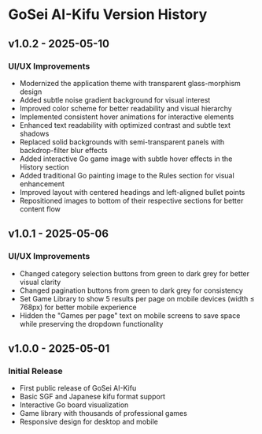 # GoSei AI-Kifu Version History

## v1.0.2 - 2025-05-10

### UI/UX Improvements
- Modernized the application theme with transparent glass-morphism design
- Added subtle noise gradient background for visual interest
- Improved color scheme for better readability and visual hierarchy
- Implemented consistent hover animations for interactive elements
- Enhanced text readability with optimized contrast and subtle text shadows
- Replaced solid backgrounds with semi-transparent panels with backdrop-filter blur effects
- Added interactive Go game image with subtle hover effects in the History section
- Added traditional Go painting image to the Rules section for visual enhancement
- Improved layout with centered headings and left-aligned bullet points
- Repositioned images to bottom of their respective sections for better content flow

## v1.0.1 - 2025-05-06

### UI/UX Improvements
- Changed category selection buttons from green to dark grey for better visual clarity
- Changed pagination buttons from green to dark grey for consistency
- Set Game Library to show 5 results per page on mobile devices (width ≤ 768px) for better mobile experience
- Hidden the "Games per page" text on mobile screens to save space while preserving the dropdown functionality

## v1.0.0 - 2025-05-01

### Initial Release
- First public release of GoSei AI-Kifu
- Basic SGF and Japanese kifu format support
- Interactive Go board visualization
- Game library with thousands of professional games
- Responsive design for desktop and mobile 